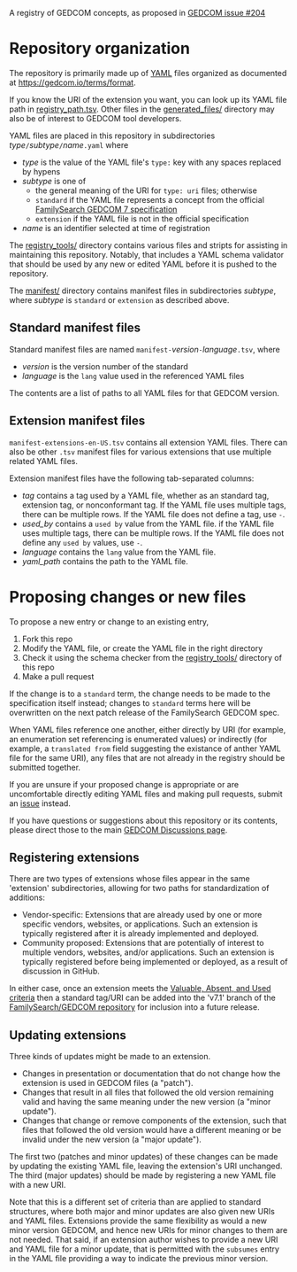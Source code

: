 A registry of GEDCOM concepts, as proposed in [GEDCOM issue #204](https://github.com/FamilySearch/GEDCOM/issues/204)

# Repository organization

The repository is primarily made up of [YAML](https://yaml.org) files organized as documented at <https://gedcom.io/terms/format>.

If you know the URI of the extension you want, you can look up its YAML file path in [registry_path.tsv](generated_files/registry_path.tsv).
Other files in the [generated_files/](generated_files/) directory may also be of interest to GEDCOM tool developers.

YAML files are placed in this repository in subdirectories *type*`/`*subtype*`/`*name*`.yaml` where

- *type* is the value of the YAML file's `type:` key with any spaces replaced by hypens
- *subtype* is one of
    - the general meaning of the URI for `type: uri` files; otherwise
    - `standard` if the YAML file represents a concept from the official [FamilySearch GEDCOM 7 specification](https://gedcom.io/)
    - `extension` if the YAML file is not in the official specification
- *name* is an identifier selected at time of registration

The [registry_tools/](registry_tools/) directory contains various files and stripts for assisting in maintaining this repository. Notably, that includes a YAML schema validator that should be used by any new or edited YAML before it is pushed to the repository.

The [manifest/](manifest/) directory contains manifest files in subdirectories *subtype*, where *subtype* is `standard` or `extension` as described above.

## Standard manifest files

Standard manifest files are named `manifest-`*version*`-`*language*`.tsv`, where

- *version* is the version number of the standard
- *language* is the `lang` value used in the referenced YAML files

The contents are a list of paths to all YAML files for that GEDCOM version.

## Extension manifest files

`manifest-extensions-en-US.tsv` contains all extension YAML files. There can also be
other `.tsv` manifest files for various extensions that use multiple related YAML files.

Extension manifest files have the following tab-separated columns:

- *tag* contains a tag used by a YAML file, whether as an standard tag, extension tag, or nonconformant tag. If the YAML file uses multiple tags, there can be multiple rows.  If the YAML file does not define a tag, use `-`.
- *used_by* contains a `used by` value from the YAML file.  if the YAML file uses multiple tags, there can be multiple rows.  If the YAML file does not define any `used by` values, use `-`.
- *language* contains the `lang` value from the YAML file.
- *yaml_path* contains the path to the YAML file.

# Proposing changes or new files

To propose a new entry or change to an existing entry,

1. Fork this repo
1. Modify the YAML file, or create the YAML file in the right directory
1. Check it using the schema checker from the [registry_tools/](registry_tools/) directory of this repo
1. Make a pull request

If the change is to a `standard` term, the change needs to be made to the specification itself instead; changes to `standard` terms here will be overwritten on the next patch release of the FamilySearch GEDCOM spec.

When YAML files reference one another, either directly  by URI (for example, an enumeration set referencing is enumerated values) or indirectly (for example, a `translated from` field suggesting the existance of anther YAML file for the same URI), any files that are not already in the registry should be submitted together.

If you are unsure if your proposed change is appropriate or are uncomfortable directly editing YAML files and making pull requests, submit an [issue](https://github.com/FamilySearch/GEDCOM-registries/issues) instead.

If you have questions or suggestions about this repository or its contents, please direct those to the main [GEDCOM Discussions page](https://github.com/FamilySearch/GEDCOM/discussions).

## Registering extensions

There are two types of extensions whose files appear in the same 'extension' subdirectories, allowing for
two paths for standardization of additions:

* Vendor-specific: Extensions that are already used by one or more specific vendors, websites, or applications.
  Such an extension is typically registered after it is already implemented and deployed.
* Community proposed: Extensions that are potentially of interest to multiple vendors, websites, and/or
  applications.
  Such an extension is typically registered before being implemented or deployed, as a result of discussion
  in GitHub.

In either case, once an extension meets the
[Valuable, Absent, and Used criteria](https://github.com/FamilySearch/GEDCOM/tree/main/attribute-event-requests#proposing-new-family-and-individual-attributes-and-events)
then a standard tag/URI can be added into the 'v7.1' branch of the
[FamilySearch/GEDCOM repository](https://github.com/FamilySearch/GEDCOM) for inclusion into a future release.

## Updating extensions

Three kinds of updates might be made to an extension.

- Changes in presentation or documentation that do not change how the extension is used in GEDCOM files (a "patch").
- Changes that result in all files that followed the old version remaining valid and having the same meaning under the new version (a "minor update").
- Changes that change or remove components of the extension, such that files that followed the old version would have a different meaning or be invalid under the new version (a "major update").

The first two (patches and minor updates) of these changes can be made by updating the existing YAML file, leaving the extension's URI unchanged. The third (major updates) should be made by registering a new YAML file with a new URI.

Note that this is a different set of criteria than are applied to standard structures, where both major and minor updates are also given new URIs and YAML files. Extensions provide the same flexibility as would a new minor version GEDCOM, and hence new URIs for minor changes to them are not needed. That said, if an extension author wishes to provide a new URI and YAML file for a minor update, that is permitted with the `subsumes` entry in the YAML file providing a way to indicate the previous minor version.
